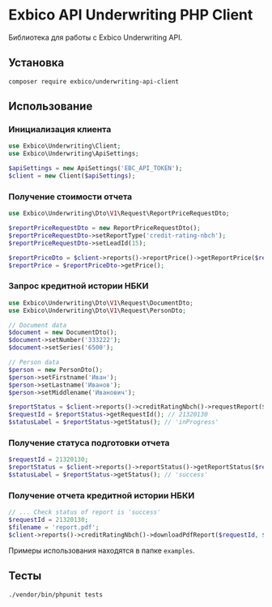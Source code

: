 # Exbico API Underwriting PHP Client

Библиотека для работы с Exbico Underwriting API.

## Установка
```
composer require exbico/underwriting-api-client
```

## Использование

### Инициализация клиента
```php
use Exbico\Underwriting\Client;
use Exbico\Underwriting\ApiSettings;

$apiSettings = new ApiSettings('EBC_API_TOKEN');
$client = new Client($apiSettings);
```

### Получение стоимости отчета
```php
use Exbico\Underwriting\Dto\V1\Request\ReportPriceRequestDto;

$reportPriceRequestDto = new ReportPriceRequestDto();
$reportPriceRequestDto->setReportType('credit-rating-nbch');
$reportPriceRequestDto->setLeadId(15);

$reportPriceDto = $client->reports()->reportPrice()->getReportPrice($reportPriceRequestDto);
$reportPrice = $reportPriceDto->getPrice();
```

### Запрос кредитной истории НБКИ
```php
use Exbico\Underwriting\Dto\V1\Request\DocumentDto;
use Exbico\Underwriting\Dto\V1\Request\PersonDto;

// Document data
$document = new DocumentDto();
$document->setNumber('333222');
$document->setSeries('6500');

// Person data
$person = new PersonDto();
$person->setFirstname('Иван');
$person->setLastname('Иванов');
$person->setMiddlename('Иванович');

$reportStatus = $client->reports()->creditRatingNbch()->requestReport($person, $document);
$requestId = $reportStatus->getRequestId(); // 21320130
$statusLabel = $reportStatus->getStatus(); // 'inProgress'
```
### Получение статуса подготовки отчета
```php
$requestId = 21320130;
$reportStatus = $client->reports()->reportStatus()->getReportStatus($requestId);
$statusLabel = $reportStatus->getStatus(); // 'success'
```
### Получение отчета кредитной истории НБКИ
```php
// ... Check status of report is 'success' 
$requestId = 21320130;
$filename = 'report.pdf';
$client->reports()->creditRatingNbch()->downloadPdfReport($requestId, $filename);
```

Примеры использования находятся в папке `examples`.

## Тесты
```
./vendor/bin/phpunit tests
```